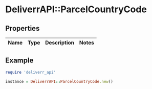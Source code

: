 # DeliverrAPI::ParcelCountryCode

## Properties

| Name | Type | Description | Notes |
| ---- | ---- | ----------- | ----- |

## Example

```ruby
require 'deliverr_api'

instance = DeliverrAPI::ParcelCountryCode.new()
```

